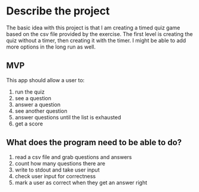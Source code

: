 # Describe the project

The basic idea with this project is that I am creating a timed quiz game based on the csv file provided by the exercise. The first level is creating the quiz without a timer, then creating it with the timer. I might be able to add more options in the long run as well.

## MVP

This app should allow a user to:

1. run the quiz
2. see a question
3. answer a question
4. see another question
5. answer questions until the list is exhausted
6. get a score

## What does the program need to be able to do?

1. read a csv file and grab questions and answers
2. count how many questions there are
3. write to stdout and take user input
4. check user input for correctness
5. mark a user as correct when they get an answer right

